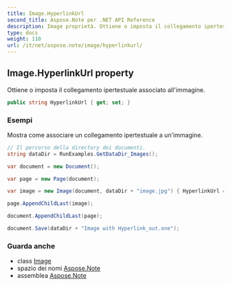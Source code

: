 ```yaml
---
title: Image.HyperlinkUrl
second_title: Aspose.Note per .NET API Reference
description: Image proprietà. Ottiene o imposta il collegamento ipertestuale associato allimmagine.
type: docs
weight: 110
url: /it/net/aspose.note/image/hyperlinkurl/
---
```

## Image.HyperlinkUrl property

Ottiene o imposta il collegamento ipertestuale associato all'immagine.

```csharp
public string HyperlinkUrl { get; set; }
```

### Esempi

Mostra come associare un collegamento ipertestuale a un'immagine.

```csharp
// Il percorso della directory dei documenti.
string dataDir = RunExamples.GetDataDir_Images(); 

var document = new Document();

var page = new Page(document);

var image = new Image(document, dataDir + "image.jpg") { HyperlinkUrl = "http://image.com" };

page.AppendChildLast(image);

document.AppendChildLast(page);

document.Save(dataDir + "Image with Hyperlink_out.one");
```

### Guarda anche

* class [Image](../)
* spazio dei nomi [Aspose.Note](../../image/)
* assemblea [Aspose.Note](../../../)


